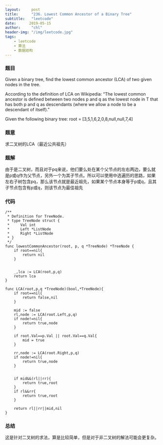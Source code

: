 ```yaml
---
layout:     post
title:      "236. Lowest Common Ancestor of a Binary Tree"
subtitle:   "leetcode"
date:      2019-05-15
author:     "chl"
header-img: "/img/leetcode.jpg"
tags:
    - leetcode
    - 算法
    - 数据结构
--- 
```


### 题目
Given a binary tree, find the lowest common ancestor (LCA) of two given nodes in the tree.

According to the definition of LCA on Wikipedia: “The lowest common ancestor is defined between two nodes p and q as the lowest node in T that has both p and q as descendants (where we allow a node to be a descendant of itself).”

Given the following binary tree:  root = [3,5,1,6,2,0,8,null,null,7,4]

### 题意
求二叉树的LCA（最近公共祖先）

### 题解
由于是二叉树，而且对于pq来说，他们要么处在某个父节点的左右两边，要么就是p或q作为父节点，另外一个为其子节点。所以可以使用中选遍历的思路，如果左右子树包含pq，那么该节点就是最近祖先，如果某个节点本身等于p或q，且其子节点包含有p或q，则该节点为最佳祖先

### 代码

```
/**
 * Definition for TreeNode.
 * type TreeNode struct {
 *     Val int
 *     Left *ListNode
 *     Right *ListNode
 * }
 */
func lowestCommonAncestor(root, p, q *TreeNode) *TreeNode {
    if root==nil{
        return nil
    }
    
    
    _,lca := LCA(root,p,q)
    return lca
}

func LCA(root,p,q *TreeNode)(bool,*TreeNode){
    if root==nil{
        return false,nil
    }
    
    mid := false
    rl,node := LCA(root.Left,p,q)
    if node!=nil{
        return true,node
    }
    
    if root.Val==p.Val || root.Val==q.Val{
        mid = true
    }
    
    rr,node := LCA(root.Right,p,q)
    if node!=nil{
        return true,node
    }
    
    
    if mid&&(rl||rr){
        return true,root
    }    
    if rl&&rr{
        return true,root
    }
    
    return rl||rr||mid,nil
}
```

### 总结
这是针对二叉树的求法，算是比较简单，但是对于非二叉树的解法可能会更复杂。